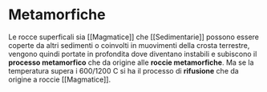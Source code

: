 # Metamorfiche

Le rocce superficali sia [[Magmatice]] che [[Sedimentarie]] possono essere coperte da altri sedimenti o coinvolti in muovimenti della crosta terrestre, vengono quindi portate in profondita dove diventano instabili e subiscono il <b>processo metamorfico</b> che da origine alle <b>roccie metamorfiche</b>. Ma se la temperatura supera i 600/1200 C si ha il processo di <b>rifusione</b> che da origine a roccie [[Magmatice]].